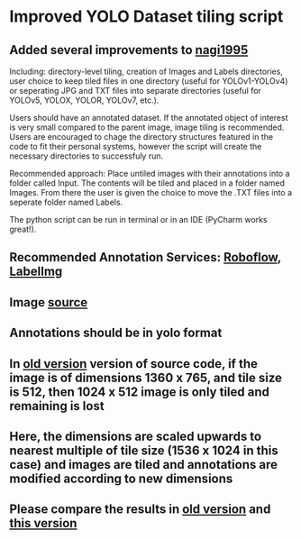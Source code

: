 # Improved YOLO Dataset tiling script

## Added several improvements to [nagi1995](https://github.com/nagi1995/yolo-tiling)
Including: directory-level tiling, creation of Images and Labels directories, user choice to keep tiled files in one directory (useful for YOLOv1-YOLOv4) or seperating JPG and TXT files into separate directories (useful for YOLOv5, YOLOX, YOLOR, YOLOv7, etc.). 
  

Users should have an annotated dataset. If the annotated object of interest is very small compared to the parent image, image tiling is recommended. 
Users are encouraged to chage the directory structures featured in the code to fit their personal systems, however the script will create the necessary directories to successfuly run.

Recommended approach: Place untiled images with their annotations into a folder called Input. The contents will be tiled and placed in a folder named Images. From there the user is given the choice to move the .TXT files into a seperate folder named Labels. 

The python script can be run in terminal or in an IDE (PyCharm works great!). 

## Recommended Annotation Services: [Roboflow](https://roboflow.com/), [LabelImg](https://github.com/heartexlabs/labelImg)


## Image [source](https://github.com/VisDrone/VisDrone-Dataset)
## Annotations should be in yolo format
## In [old version](https://github.com/slanj/yolo-tiling) version of source code, if the image is of dimensions 1360 x 765, and tile size is 512, then 1024 x 512 image is only tiled and remaining is lost
## Here, the dimensions are scaled upwards to nearest multiple of tile size (1536 x 1024 in this case) and images are tiled and annotations are modified according to new dimensions
## Please compare the results in [old version](https://github.com/nagi1995/yolo-tiling/tree/main/old_version) and [this version](https://github.com/nagi1995/yolo-tiling/tree/main/this_version)

